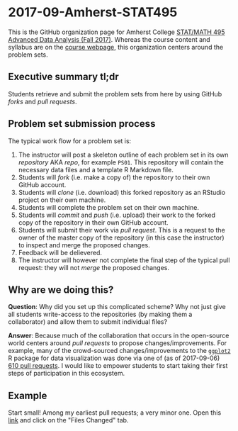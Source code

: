 # 2017-09-Amherst-STAT495

This is the GitHub organization page for Amherst College [STAT/MATH 495 Advanced Data Analysis (Fall 2017)](https://www.amherst.edu/academiclife/departments/courses/1718F/STAT/STAT-495-1718F). Whereas the course content and syllabus are on the [course webpage](https://rudeboybert.github.io/STAT495/), this organization centers around the problem sets.

## Executive summary tl;dr

Students retrieve and submit the problem sets from here by using GitHub *forks* and *pull requests*.

## Problem set submission process

The typical work flow for a problem set is:

1. The instructor will post a skeleton outline of each problem set in its own *repository* AKA *repo*, for example `PS01`. This repository will contain the necessary data files and a template R Markdown file.
1. Students will *fork* (i.e. make a copy of) the repository to their own GitHub account.
1. Students will *clone* (i.e. download) this forked repository as an RStudio project on their own machine.
1. Students will complete the problem set on their own machine.
1. Students will *commit* and *push* (i.e. upload) their work to the forked copy of the repository in their own GitHub account.
1. Students will submit their work via *pull request*. This is a request to the owner of the master copy of the repository (in this case the instructor) to inspect and merge the proposed changes.
1. Feedback will be delievered.
1. The instructor will however not complete the final step of the typical pull request: they will not *merge* the proposed changes.

## Why are we doing this?

**Question**: Why did you set up this complicated scheme? Why not just give all students write-access to the repositories (by making them a collaborator) and allow them to submit individual files?

**Answer**: Because much of the collaboration that occurs in the open-source world centers around *pull requests* to propose changes/improvements. For example, many of the crowd-sourced changes/improvements to the [`ggplot2`](http://ggplot2.org/) R package for data visualization was done via one of (as of 2017-09-06) [610 pull requests](https://github.com/tidyverse/ggplot2/pulls?q=is%3Apr+is%3Aclosed). I would like to empower students to start taking their first steps of participation in this ecosystem.


## Example

Start small! Among my earliest pull requests; a very minor one. Open this [link](https://github.com/jennybc/gapminder/pull/15) and click on the "Files Changed" tab.

